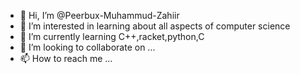 - 👋 Hi, I’m @Peerbux-Muhammud-Zahiir
- 👀 I’m interested in learning about all aspects of computer science
- 🌱 I’m currently learning C++,racket,python,C
- 💞️ I’m looking to collaborate on ...
- 📫 How to reach me ...

<!---
Peerbux-Muhammud-Zahiir/Peerbux-Muhammud-Zahiir is a ✨ special ✨ repository because its `README.md` (this file) appears on your GitHub profile.
You can click the Preview link to take a look at your changes.
--->
